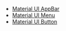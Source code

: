 - [Material UI AppBar](https://mui.com/material-ui/react-app-bar/#main-content)
- [Material UI Menu](https://mui.com/material-ui/react-menu/#main-content)
- [Material UI Button](https://mui.com/material-ui/react-button/#main-content)